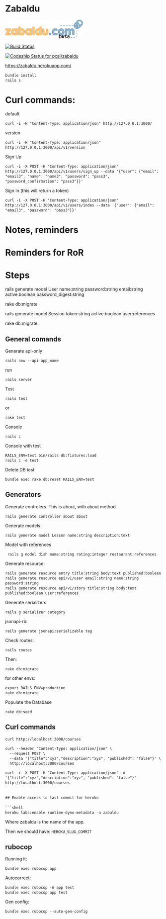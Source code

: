 # Zabaldu

![zabaldu logo](zabaldu.png)

[![Build Status](https://travis-ci.com/pxai/zabaldu.svg?branch=master)](https://travis-ci.com/pxai/zabaldu)

[![Codeship Status for pxai/zabaldu](https://app.codeship.com/projects/be5a0a9e-2953-4ad6-bf32-238a982087c6/status?branch=master)](https://app.codeship.com/projects/449018)

https://zabaldu.herokuapp.com/


```shell
bundle install
rails s
```

# Curl commands:

default
```shell
curl -i -H "Content-Type: application/json" http://127.0.0.1:3000/
```

version
```shell
curl -i -H "Content-Type: application/json" http://127.0.0.1:3000/api/v1/version
```

Sign Up
```shell
curl -i -X POST -H "Content-Type: application/json" http://127.0.0.1:3000/api/v1/users/sign_up --data '{"user": {"email": "email3", "name": "name3", "password": "pass3", "password_confirmation": "pass3"}}'
```

Sign In (this will return a token)
```shell
curl -i -X POST -H "Content-Type: application/json" http://127.0.0.1:3000/api/v1/users/index --data '{"user": {"email": "email3", "password": "pass3"}}'
```

# Notes, reminders
# Reminders for RoR

# Steps

rails generate model User name:string password:string email:string active:boolean password_digest:string

rake db:migrate

rails generate model Session token:string active:boolean user:references

rake db:migrate

## General comands
Generate api-only
```shell
rails new --api app_name
```

run
```shell
rails server
```

Test
```shell
rails test
```
or
```shell
rake test
```

Console
```
rails c
```

Console with test
```
RAILS_ENV=test bin/rails db:fixtures:load
rails c -e test
```

Delete DB test
```
bundle exec rake db:reset RAILS_ENV=test
```

## Generators
Generate controlers. This is about, with about method
```shell
rails generate controller about about
```

Generate models:
```shell
rails generate model Lesson name:string description:text
```
Model with references
```
 rails g model dish name:string rating:integer restaurant:references
```

Generate resource:
```shell
rails generate resource entry title:string body:text published:boolean
rails generate resource api/v1/user email:string name:string password:string
rails generate resource api/v1/story title:string body:text published:boolean user:references
```

Generate serializers
```shell
rails g serializer category
```
jsonapi-rb:
```
rails generate jsonapi:serializable tag
```


Check routes:
```shell
rails routes
```

Then:
```shell
rake db:migrate
```
for other envs:
```shell
export RAILS_ENV=production
rake db:migrate
```

Populate the Database
```
rake db:seed
```

## Curl commands

```shell
curl http://localhost:3000/courses
```

```shell
curl --header "Content-Type: application/json" \
  --request POST \
  --data '{"title":"xyz","description":"xyz", "published": "false"}' \
  http://localhost:3000/courses
```

```shell
curl -i -X POST -H "Content-Type: application/json" -d  '{"title":"xyz","description":"xyz", "published": "false"}' http://localhost:3000/courses


## Enable access to last commit for heroku

```shell
heroku labs:enable runtime-dyno-metadata -a zabaldu
```
Where zabaldu is the name of the app.

Then we should have: `HEROKU_SLUG_COMMIT`

## rubocop

Running it:
```shell
bundle exec rubocop app
```
Autocorrect:

```shell
bundle exec rubocop -A app test
bundle exec rubocop app test
```

Gen config:
```shell
bundle exec rubocop --auto-gen-config
```
